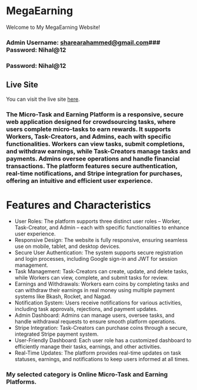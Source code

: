 # MegaEarning

Welcome to My MegaEarning Website!

### Admin Username: sharearahammed@gmail.com### Password: Nihal@12
### Password: Nihal@12


## Live Site

You can visit the live site [here](https://mega-earning.netlify.app).

### The Micro-Task and Earning Platform is a responsive, secure web application designed for crowdsourcing tasks, where users complete micro-tasks to earn rewards. It supports Workers, Task-Creators, and Admins, each with specific functionalities. Workers can view tasks, submit completions, and withdraw earnings, while Task-Creators manage tasks and payments. Admins oversee operations and handle financial transactions. The platform features secure authentication, real-time notifications, and Stripe integration for purchases, offering an intuitive and efficient user experience.

# Features and Characteristics

- User Roles: The platform supports three distinct user roles – Worker, Task-Creator, and Admin – each with specific functionalities to enhance user experience.
- Responsive Design: The website is fully responsive, ensuring seamless use on mobile, tablet, and desktop devices.
- Secure User Authentication: The system supports secure registration and login processes, including Google sign-in and JWT for session management.
- Task Management: Task-Creators can create, update, and delete tasks, while Workers can view, complete, and submit tasks for review.
- Earnings and Withdrawals: Workers earn coins by completing tasks and can withdraw their earnings in real money using multiple payment systems like Bkash, Rocket, and Nagad.
- Notification System: Users receive notifications for various activities, including task approvals, rejections, and payment updates.
- Admin Dashboard: Admins can manage users, oversee tasks, and handle withdrawal requests to ensure smooth platform operations.
- Stripe Integration: Task-Creators can purchase coins through a secure, integrated Stripe payment system.
- User-Friendly Dashboard: Each user role has a customized dashboard to efficiently manage their tasks, earnings, and other activities.
- Real-Time Updates: The platform provides real-time updates on task statuses, earnings, and notifications to keep users informed at all times.


### My selected category is Online Micro-Task and Earning Platforms.
